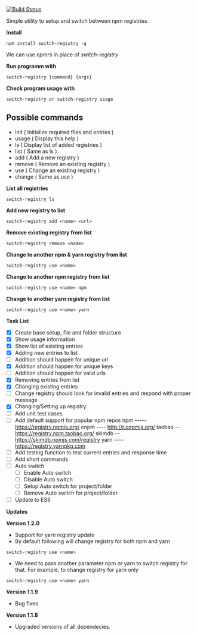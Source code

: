 [![Build Status](https://travis-ci.org/GeekAb/switch-registry.svg?branch=master)](https://travis-ci.org/GeekAb/switch-registry)

Simple utility to setup and switch between npm registries.

**Install**

```
npm install switch-registry -g
```
We can use *npmrs* in place of *switch-registry*

**Run programm with**
```
switch-registry {command} {args}
```

**Check program usage with**
```
switch-registry or switch-registry usage
```

**Possible commands**
----------------------------------------------
- init ( Initialize required files and entries )
- usage ( Display this help )
- ls ( Display list of added registries )
- list ( Same as ls )
- add ( Add a new registry )
- remove ( Remove an existing registry )
- use ( Change an existing registry )
- change ( Same as use )

**List all registries**
```
switch-registry ls
```

**Add new registry to list**
```
switch-registry add <name> <url>
```

**Remove existing registry from list**
```
switch-registry remove <name>
```

**Change to another npm & yarn registry from list**
```
switch-registry use <name>
```

**Change to another npm registry from list**
```
switch-registry use <name> npm
```
**Change to another yarn registry from list**
```
switch-registry use <name> yarn
```

**Task List**

- [x] Create base setup, file and folder structure
- [x] Show usage information
- [x] Show list of existing entries
- [x] Adding new entries to list
- [ ] Addition should happen for unique url
- [x] Addition should happen for unique keys
- [ ] Addition should happen for valid urls
- [x] Removing entries from list
- [x] Changing existing entries
- [ ] Change registry should look for invalid entries and respond with proper message
- [x] Changing/Setting up registry
- [ ] Add unit test cases
- [ ] Add default support for popular npm repos
        npm -----  https://registry.npmjs.org/
        cnpm ----  http://r.cnpmjs.org/
        taobao --  https://registry.npm.taobao.org/
        skimdb --  https://skimdb.npmjs.com/registry
        yarn ----  https://registry.yarnpkg.com
- [ ] Add testing function to test current entries and response time
- [ ] Add short commands
- [ ] Auto switch
    - [ ] Enable Auto switch
    - [ ] Disable Auto switch
    - [ ] Setup Auto switch for project/folder
    - [ ] Remove Auto switch for project/folder
- [ ] Update to ES6

**Updates**

**Version 1.2.0**
* Support for yarn registry update
* By default following will change registry for both npm and yarn
```
switch-registry use <name>
```
* We need to pass another parameter npm or yarn to switch registry for that.
For example, to change registry for yarn only
```
switch-registry use <name> yarn
```

**Version 1.1.9**
* Bug fixes

**Version 1.1.8**
* Upgraded versions of all dependecies.

